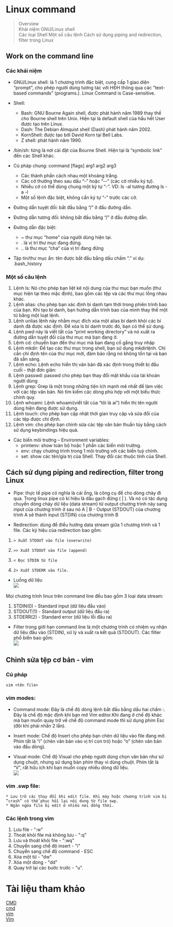 # Linux command
> Overview      
> Khái niệm GNU/Linux shell    
> Các loại Shell
> Một số câu lệnh
> Cách sử dụng piping and redirection, filter trong Linux
## Work on the command line
### Các khái niệm
* GNU/Linux shell: là 1 chương trình đặc biệt, cung cấp 1 giao diện “prompt”, cho phép người dùng tương  tác với HĐH thông qua các ”text-based commands” (programs.). Linux Command is Case-sensitive.
* Shell:
    * Bash: GNU Bourne Again shell, được phát hành năm 1989 thay thế cho Bourne shell trên Unix. Hiện 
tại là default shell của hầu hết User được tạo trên Linux.
    * Dash: The Debian Almquist shell (Dash) phát hành năm 2002.
    * KornShell: được tạo bởi David Korn tại Bell Labs. 
    * Z shell: phát hành năm 1990.

* /bin/sh: từng là nơi cài đặt của Bourne Shell. Hiện tại là “symbolic link” đến các Shell khác.

* Cú pháp chung: command [flags] arg1 arg2 arg3 
    * Các thành phần cách nhau một khoảng trắng. 
    *  Các cờ thường theo sau dấu “-” hoặc “--” (các cờ nhiều ký tự). 
    * Nhiều cờ có thể dùng chung một ký tự “-”. VD: ls -al tương đương ls -a -l
    * Một số lệnh đặc biệt, không cần ký tự “-” trước các cờ.

* Đường dẫn tuyệt đối: bắt đầu bằng “/” ở đầu đường dẫn.
* Đường dẫn tương đối: không bắt đầu bằng “/” ở đầu đường dẫn.
* Đường dẫn đặc biệt:
    * ~ thư mục ”home” của người dùng hiện tại.
    * . là vị trí thư mục đang đứng.
    * .. là thư mục “cha” của vị trí đang đứng

* Tập tin/thư mục ẩn: tên được bắt đầu bằng dấu chấm “.” ví dụ: .bash_history

### Một số câu lệnh 
1. Lệnh ls: Nó cho phép bạn liệt kê nội dung của thư mục bạn muốn (thư mục hiện tại theo mặc định), bao gồm các tệp và các thư mục lồng nhau khác.
1. Lệnh alias: cho phép bạn xác định bí danh tạm thời trong phiên trình bao của bạn. Khi tạo bí danh, bạn hướng dẫn trình bao của mình thay thế một từ bằng một loạt lệnh.
1. Lệnh unlias lệnh này nhằm mục đích xóa một alias bí danh khỏi các bí danh đã được xác định. Để xóa ls bí danh trước đó, bạn có thể sử dụng.
1. Lệnh pwd này là viết tắt của “print working directory” và nó xuất ra đường dẫn tuyệt đối của thư mục mà bạn đang ở.
1. Lệnh cd: chuyển bạn đến thư mục mà bạn đang cố gắng truy nhập
1. Lệnh mkdir: Để tạo các thư mục trong shell, bạn sử dụng mkdirlệnh. Chỉ cần chỉ định tên của thư mục mới, đảm bảo rằng nó không tồn tại và bạn đã sẵn sàng.  
1. Lệnh echo: Lệnh echo hiển thị văn bản đã xác định trong thiết bị đầu cuối - thật đơn giản:
1. Lệnh passwd: passwd cho phép bạn thay đổi mật khẩu của tài khoản người dùng
1. Lệnh grep: Grep là một trong những tiện ích mạnh mẽ nhất để làm việc với các tệp văn bản. Nó tìm kiếm các dòng phù hợp với một biểu thức chính quy.
1. Lệnh whoami: Lệnh whoami(viết tắt của “tôi là ai”) hiển thị tên người dùng hiện đang được sử dụng.
1. Lệnh touch: cho phép bạn cập nhật thời gian truy cập và sửa đổi của các tệp được chỉ định.
1. Lệnh vim: cho phép bạn chỉnh sửa các tệp văn bản thuần túy bằng cách sử dụng keybindings hiệu quả.

* Các biến môi trường – Environment variables:
    * printenv: show toàn bộ hoặc 1 phần các biến môi trường.
    * env: chạy chương trình trong 1 môi trường với các biến tuỳ chỉnh. 
    * set: show các tên/gía trị của Shell. Thay đổi các thuộc tính của Shell.

## Cách sử dụng piping and redirection, filter trong Linux
* Pipe: thực tế pipe có nghĩa là cái ống, là công cụ để cho dòng chảy đi qua. Trong linux pipe có kí hiệu là dấu gạch đứng ( | ). Và nó có tác dụng chuyển dòng chảy dữ liệu (data stream) từ output chương trình này sang input của chương trình ở sau nó A | B - Output (STDOUT) của chương trình A sẽ thành input (STDIN) của chương trình B

* Redirection: dùng để điều hướng data stream giữa 1 chương trình và 1 file. Các ký hiệu của redirection bao gồm: 
1.     > Xuất STDOUT vào file (overwrite) 
2.     >> Xuất STDOUT vào file (append) 
3.     < Đọc STDIN từ file 
4.     2> Xuất STDERR vào file. 

* Luồng dữ liệu        
![](../Linux/images/z3478755539594_aff2329c6cb6ef4e794d08c47c870e0c.jpg)   

Mọi chương trình linux trên command line đều bao gồm 3 loại data stream: 
1. STDIN(0) - Standard input (dữ liệu đầu vào) 
2. STDOUT(1) - Standard output (dữ liệu đầu ra) 
3. STDERR(2) - Standard error (dữ liệu lỗi đầu ra)  

* Filter trong giới hạn command line là một chương trình có nhiệm vụ nhận dữ liệu đầu vào (STDIN), xử lý và xuất ra kết quả (STDOUT). Các filter phổ biến bao gồm:       
![](../Linux/images/z3478768708838_8dc1f6bfa530a59100158a971c504a72.jpg)    

## Chỉnh sửa tệp cơ bản - vim
### Cú pháp
    vim <tên file>
### vim modes:

* Command mode: Đây là chế độ dòng lệnh bắt đầu bằng dấu hai chấm :. Đây là chế độ mặc định khi bạn mở Vim editor.Khi đang ở chế độ khác mà bạn muốn quay trở về chế độ command mode thì sử dụng phím Esc (đôi khi phải nhấn 2 lần).

* Insert mode: Chế độ Insert cho phép bạn chèn dữ liệu vào file đang mở. Phím tắt là “i” (chèn văn bản vào vị trí con trỏ) hoặc “o” (chèn văn bản vào đầu dòng).

* Visual mode: Chế độ Visual cho phép người dùng chọn văn bản như sử dụng chuột, nhưng sử dụng bàn phím thay vì dùng chuột. Phím tắt là “V”, rất hữu ích khi bạn muốn copy nhiều dòng dữ liệu.      
![](../Linux/images/z3479244283262_65cb5ace26125811e144d30638a0c9d8.jpg)   
### vim .swp file:
    * Lưu trữ các thay đổi khi edit file. Khi máy hoặc chương trình vim bị ”crash” có thể phục hồi lại nội dung từ file swp.
    * Ngăn ngừa file bị edit ở nhiều nơi đồng thời.   
### Các lệnh trong vim
1. Lưu file - ":w"
2. Thoát khỏi file mà không lưu - ":q"
3. Lưu và thoát khỏi file - ":wq"
4. Chuyển sang chế độ insert - "i"
5. Chuyển sang chế độ command - ESC
6. Xóa một từ - "dw"
7. Xóa một dòng - "dd"
8. Quay trở lại các bước trước - "u".
# Tài liệu tham khảo
[CMD](https://viblo.asia/p/linux-tips-su-dung-piping-redirection-filters-trong-command-line-maGK7LYBZj2)      
[cmd](https://kinsta.com/blog/linux-commands/#:~:text=A%20Linux%20command%20is%20a,abstraction%20of%20command%2Dline%20programs.)    
[vim](https://quantrimang.com/cach-su-dung-trinh-bien-soan-vim-54249)   
[Vim](https://blog.kdata.vn/cach-su-dung-vim-trong-linux-lenh-vim-trong-linux-8028/)    